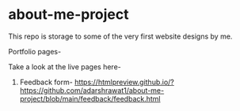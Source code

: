 # about-me-project
This repo is storage to some of the very first website designs by me.

Portfolio pages-

Take a look at the live pages here-
1. Feedback form- 
https://htmlpreview.github.io/?https://github.com/adarshrawat1/about-me-project/blob/main/feedback/feedback.html


